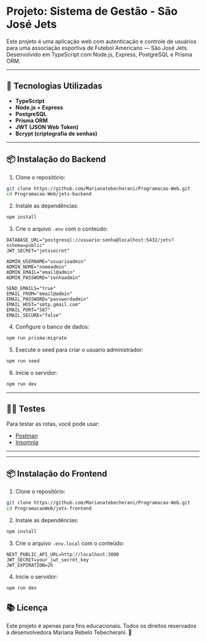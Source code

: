 # Projeto: Sistema de Gestão - São José Jets

Este projeto é uma aplicação web com autenticação e controle de usuários para uma associação esportiva de Futebol Americano — São José Jets. Desenvolvido em TypeScript com Node.js, Express, PostgreSQL e Prisma ORM.

---

## 🔧 Tecnologias Utilizadas

- **TypeScript**
- **Node.js + Express**
- **PostgreSQL**
- **Prisma ORM**
- **JWT (JSON Web Token)**
- **Bcrypt (criptografia de senhas)**

---

## 📦 Instalação do Backend

1. Clone o repositório:

```bash
git clone https://github.com/Marianatebecherani/Programacao-Web.git
cd Programacao-Web/jets-backend
```

2. Instale as dependências:

```bash
npm install
```

3. Crie o arquivo `.env` com o conteúdo:

```
DATABASE_URL="postgresql://usuario:senha@localhost:5432/jets?schema=public"
JWT_SECRET="jetssecret"

ADMIN_USERNAME="usuarioadmin"
ADMIN_NOME="nomeadmin"
ADMIN_EMAIL="email@admin"
ADMIN_PASSWORD="senhaadmin"

SEND_EMAILS="true"
EMAIL_FROM="email@admin"
EMAIL_PASSWORD="passwordadmin"
EMAIL_HOST="smtp.gmail.com"
EMAIL_PORT="587"
EMAIL_SECURE="false"
```

4. Configure o banco de dados:

```bash
npm run prisma:migrate
```

5. Execute o seed para criar o usuario administrador:

```bash
npm run seed
```

6. Inicie o servidor:

```bash
npm run dev
```

---

## 👨‍💻 Testes

Para testar as rotas, você pode usar:

- [Postman](https://www.postman.com/)
- [Insomnia](https://insomnia.rest/)

---

---

## 📦 Instalação do Frontend

1. Clone o repositório:

```bash
git clone https://github.com/Marianatebecherani/Programacao-Web.git
cd ProgramacaoWeb/jets-frontend
```

2. Instale as dependências:

```bash
npm install
```

3. Crie o arquivo `.env.local` com o conteúdo:

```
NEXT_PUBLIC_API_URL=http://localhost:3000
JWT_SECRET=your_jwt_secret_key
JWT_EXPIRATION=2h
```

4.  Inicie o servidor:

```bash
npm run dev
```

## 📚 Licença

Este projeto é apenas para fins educacionais. Todos os direitos reservados à desenvolvedora Mariana Rebelo Tebecherani. 🏈
